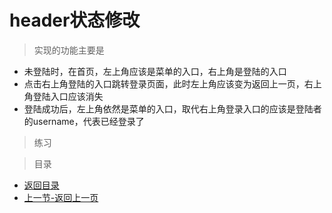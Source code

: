 # header状态修改

> 实现的功能主要是

* 未登陆时，在首页，左上角应该是菜单的入口，右上角是登陆的入口
* 点击右上角登陆的入口跳转登录页面，此时左上角应该变为返回上一页，右上角登陆入口应该消失
* 登陆成功后，左上角依然是菜单的入口，取代右上角登录入口的应该是登陆者的username，代表已经登录了

> 练习


> 目录

* [返回目录](../../README.md)
* [上一节-返回上一页](../day-25/返回上一页.md)